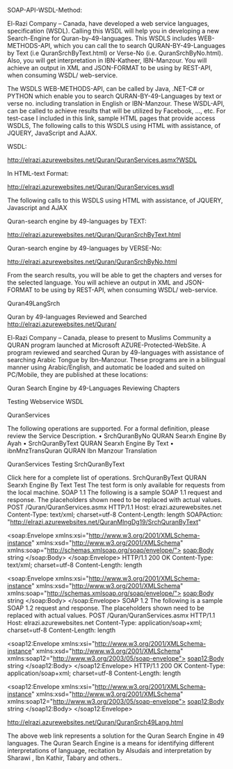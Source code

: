 SOAP-API-WSDL-Method:

El-Razi Company – Canada,  have developed a web service languages, specification (WSDL). Calling this WSDL will help you in developing a new Search-Engine for Quran-by-49-languages. This WSDLS includes WEB-METHODS-API, which you can call the to search QURAN-BY-49-Languages by Text (i.e QuranSrchByText.html) or Verse-No (i.e. QuranSrchByNo.html). Also, you will get interpretation in IBN-Katheer, IBN-Manzour. You will achieve an output in XML and JSON-FORMAT to be using by REST-API, when consuming WSDL/ web-service.

 

The WSDLS WEB-METHODS-API,  can be called by Java, .NET-C# or PYTHON which enable you to search QURAN-BY-49-Languages by text or verse no. including translation in English or IBN-Manzour. These WSDL-API, can be called to achieve results that will be utilized by Facebook, …, etc. For test-case I included in this link, sample HTML pages that provide access WSDLS, The following calls to this WSDLS using HTML with assistance, of JQUERY, JavaScript and AJAX.

WSDL:

http://elrazi.azurewebsites.net/Quran/QuranServices.asmx?WSDL

In HTML-text Format:

http://elrazi.azurewebsites.net/Quran/QuranServices.wsdl

The following calls to this WSDLS using HTML with assistance, of JQUERY, Javascript and AJAX

Quran-search engine by 49-languages by TEXT:

http://elrazi.azurewebsites.net/Quran/QuranSrchByText.html

Quran-search engine by 49-languages by VERSE-No:

http://elrazi.azurewebsites.net/Quran/QuranSrchByNo.html

From the search results, you will be able to get the chapters and verses for the selected language. You will achieve an output in XML and  JSON-FORMAT to be using by REST-API, when consuming WSDL/ web-service.


Quran49LangSrch

Quran by 49-languages Reviewed and Searched http://elrazi.azurewebsites.net/Quran/

El-Razi Company – Canada, please to present to Muslims Community a QURAN program launched at Microsoft AZURE-Protected-WebSite. 
A program reviewed and searched Quran by 49-languages with assistance of searching Arabic Tongue by Ibn-Manzour. 
These programs are in a bilingual manner using Arabic/English, and automatic be loaded and suited on PC/Mobile, they are published at these locations:

Quran Search Engine by 49-Languages Reviewing Chapters

Testing Webservice WSDL

QuranServices


The following operations are supported. For a formal definition, please review the Service Description.
•	SrchQuranByNo
QURAN Searxh Engine By Ayah
•	SrchQuranByText
QURAN Searxh Engine By Text
•	ibnMnzTransQuran
QURAN Ibn Manzour Translation 


QuranServices Testing SrchQuranByText


Click here for a complete list of operations.
SrchQuranByText
QURAN Searxh Engine By Text
Test
The test form is only available for requests from the local machine.
SOAP 1.1
The following is a sample SOAP 1.1 request and response. The placeholders shown need to be replaced with actual values.
POST /Quran/QuranServices.asmx HTTP/1.1
Host: elrazi.azurewebsites.net
Content-Type: text/xml; charset=utf-8
Content-Length: length
SOAPAction: "http://elrazi.azurewebsites.net/QuranMlngDg19/SrchQuranByText"

<?xml version="1.0" encoding="utf-8"?>
<soap:Envelope xmlns:xsi="http://www.w3.org/2001/XMLSchema-instance" xmlns:xsd="http://www.w3.org/2001/XMLSchema" xmlns:soap="http://schemas.xmlsoap.org/soap/envelope/">
  <soap:Body>
    <SrchQuranByText xmlns="http://elrazi.azurewebsites.net/QuranMlngDg19/">
      <SrchTextPar>string</SrchTextPar>
    </SrchQuranByText>
  </soap:Body>
</soap:Envelope>
HTTP/1.1 200 OK
Content-Type: text/xml; charset=utf-8
Content-Length: length

<?xml version="1.0" encoding="utf-8"?>
<soap:Envelope xmlns:xsi="http://www.w3.org/2001/XMLSchema-instance" xmlns:xsd="http://www.w3.org/2001/XMLSchema" xmlns:soap="http://schemas.xmlsoap.org/soap/envelope/">
  <soap:Body>
    <SrchQuranByTextResponse xmlns="http://elrazi.azurewebsites.net/QuranMlngDg19/">
      <SrchQuranByTextResult>string</SrchQuranByTextResult>
    </SrchQuranByTextResponse>
  </soap:Body>
</soap:Envelope>
SOAP 1.2
The following is a sample SOAP 1.2 request and response. The placeholders shown need to be replaced with actual values.
POST /Quran/QuranServices.asmx HTTP/1.1
Host: elrazi.azurewebsites.net
Content-Type: application/soap+xml; charset=utf-8
Content-Length: length

<?xml version="1.0" encoding="utf-8"?>
<soap12:Envelope xmlns:xsi="http://www.w3.org/2001/XMLSchema-instance" xmlns:xsd="http://www.w3.org/2001/XMLSchema" xmlns:soap12="http://www.w3.org/2003/05/soap-envelope">
  <soap12:Body>
    <SrchQuranByText xmlns="http://elrazi.azurewebsites.net/QuranMlngDg19/">
      <SrchTextPar>string</SrchTextPar>
    </SrchQuranByText>
  </soap12:Body>
</soap12:Envelope>
HTTP/1.1 200 OK
Content-Type: application/soap+xml; charset=utf-8
Content-Length: length

<?xml version="1.0" encoding="utf-8"?>
<soap12:Envelope xmlns:xsi="http://www.w3.org/2001/XMLSchema-instance" xmlns:xsd="http://www.w3.org/2001/XMLSchema" xmlns:soap12="http://www.w3.org/2003/05/soap-envelope">
  <soap12:Body>
    <SrchQuranByTextResponse xmlns="http://elrazi.azurewebsites.net/QuranMlngDg19/">
      <SrchQuranByTextResult>string</SrchQuranByTextResult>
    </SrchQuranByTextResponse>
  </soap12:Body>
</soap12:Envelope>




http://elrazi.azurewebsites.net/Quran/QuranSrch49Lang.html

The above web link represents a solution for the Quran Search Engine in 49 languages. The Quran Search Engine is a means for identifying 
different interpretations of language, recitation by Alsudais and interpretation by Sharawi , Ibn Kathir, Tabary and others..

